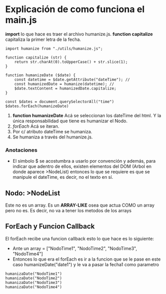 # Explicación de como funciona el main.js

**import** lo que hace es traer el archivo humanize.js.
**function capitalize** capitaliza la primer letra de la fecha.

```
import humanize from "./utils/humanize.js";

function capitalize (str) {
    return str.charAt(0).toUpperCase() + str.slice(1);  
} 

function humanizeDate ($date) {
    const datetime = $date.getAttribute("dateTime"); //
    const humanizedDate = humanize(datetime); //
    $date.textContent = humanizedDate.capitalize;
} 
```
```
const $dates = document.querySelectorAll("time")
$dates.forEach(humanizeDate)
```
1. **function humanizeDate** Acá se seleccionan los dateTime del html. Y la única responsabilidad que tiene es humanizar el Nodo. 
2. *forEach* Acá se iteran.
3. Por c/ atributo dateTime se humaniza.
4. Se humaniza a través del humanize.js.
### Anotaciones
- El simbolo $ se acostumbra a usarlo por convención y además, para indicar que adentro de ellos, existen elementos del DOM (Arbol en donde aparece >NodeList) entonces lo que se requiere es que se manipule el dateTime, es decir, no el texto en sí.
## Nodo: >NodeList
Este no es un array. Es un **ARRAY-LIKE** osea que actua COMO un array pero no es. Es decir, no va a tener los metodos de los arrays
## ForEach y Funcion **Callback**  
El forEach recibe una funcion callback esto lo que hace es lo siguiente:
- Ante un array = ["NodoTime1", "NodoTime2", "NodoTime3", "NodoTime4"]
- Entonces lo que era el forEach es ir a la funcion que se le pase en este caso humanizeDate("date1") y le va a pasar la fecha1 como parametro
```
humanizaDate("NodoTime1")
humanizaDate("NodoTime2")
humanizaDate("NodoTime3")
humanizaDate("NodoTime4")
```